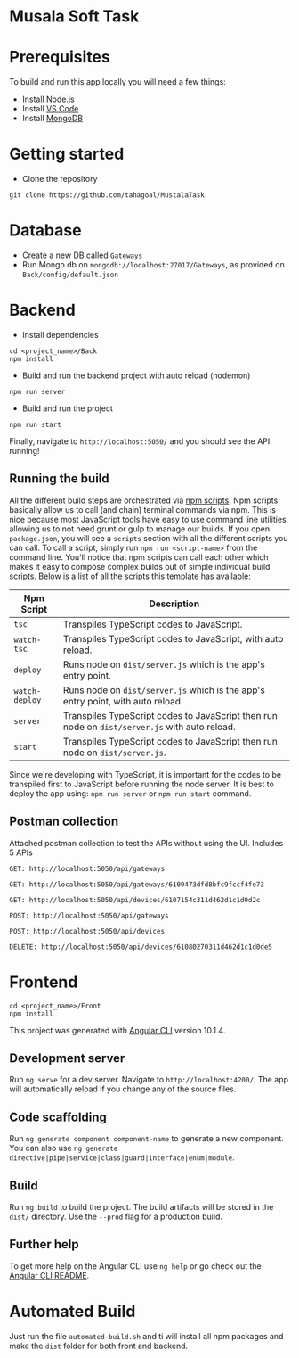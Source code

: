 # Musala Soft Task

# Prerequisites

To build and run this app locally you will need a few things:

- Install [Node.js](https://nodejs.org/en/)
- Install [VS Code](https://code.visualstudio.com/)
- Install [MongoDB](https://www.mongodb.com/try/download/community)

# Getting started

- Clone the repository

```
git clone https://github.com/tahagoal/MustalaTask
```

# Database

- Create a new DB called `Gateways`
- Run Mongo db on `mongodb://localhost:27017/Gateways`, as provided on `Back/config/default.json`

# Backend

- Install dependencies

```
cd <project_name>/Back
npm install
```

- Build and run the backend project with auto reload (nodemon)

```
npm run server
```

- Build and run the project

```
npm run start
```

Finally, navigate to `http://localhost:5050/` and you should see the API running!


## Running the build

All the different build steps are orchestrated via [npm scripts](https://docs.npmjs.com/misc/scripts).
Npm scripts basically allow us to call (and chain) terminal commands via npm.
This is nice because most JavaScript tools have easy to use command line utilities allowing us to not need grunt or gulp to manage our builds.
If you open `package.json`, you will see a `scripts` section with all the different scripts you can call.
To call a script, simply run `npm run <script-name>` from the command line.
You'll notice that npm scripts can call each other which makes it easy to compose complex builds out of simple individual build scripts.
Below is a list of all the scripts this template has available:

| Npm Script     | Description                                                                                   |
| -------------- | --------------------------------------------------------------------------------------------- |
| `tsc`          | Transpiles TypeScript codes to JavaScript.                                                    |
| `watch-tsc`    | Transpiles TypeScript codes to JavaScript, with auto reload.                                  |
| `deploy`       | Runs node on `dist/server.js` which is the app's entry point.                                 |
| `watch-deploy` | Runs node on `dist/server.js` which is the app's entry point, with auto reload.               |
| `server`       | Transpiles TypeScript codes to JavaScript then run node on `dist/server.js` with auto reload. |
| `start`        | Transpiles TypeScript codes to JavaScript then run node on `dist/server.js`.                  |

Since we're developing with TypeScript, it is important for the codes to be transpiled first to JavaScript before running the node server. It is best to deploy the app using: `npm run server` or `npm run start` command.

## Postman collection
Attached postman collection to test the APIs without using the UI.
Includes 5 APIs

```
GET: http://localhost:5050/api/gateways
```

```
GET: http://localhost:5050/api/gateways/6109473dfd8bfc9fccf4fe73
```

```
GET: http://localhost:5050/api/devices/6107154c311d462d1c1d0d2c
```

```
POST: http://localhost:5050/api/gateways
```

```
POST: http://localhost:5050/api/devices
```

```
DELETE: http://localhost:5050/api/devices/61080270311d462d1c1d0de5
```


# Frontend

```
cd <project_name>/Front
npm install
```

This project was generated with [Angular CLI](https://github.com/angular/angular-cli) version 10.1.4.

## Development server

Run `ng serve` for a dev server. Navigate to `http://localhost:4200/`. The app will automatically reload if you change any of the source files.

## Code scaffolding

Run `ng generate component component-name` to generate a new component. You can also use `ng generate directive|pipe|service|class|guard|interface|enum|module`.

## Build

Run `ng build` to build the project. The build artifacts will be stored in the `dist/` directory. Use the `--prod` flag for a production build.

## Further help

To get more help on the Angular CLI use `ng help` or go check out the [Angular CLI README](https://github.com/angular/angular-cli/blob/master/README.md).


# Automated Build

Just run the file `automated-build.sh` and ti will install all npm packages and make the `dist` folder for both front and backend.